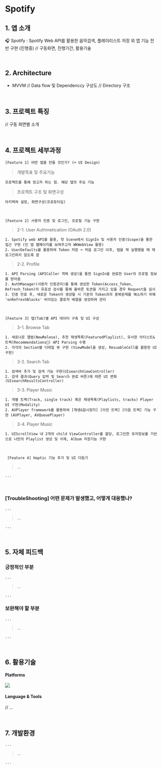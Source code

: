 # Spotify

## 1. 앱 소개
🎧 Spotify : Spotify Web API를 활용한 음악검색, 플레이리스트 저장 외 앱 기능 전반 구현 (진행중)
// 구동화면, 진행기간, 활용기술

<br>

## 2. Architecture
- MVVM
// Data flow 및 Dependenccy 구상도
// Directory 구조

<br>

## 3. 프로젝트 특징
// 구동 화면별 소개


<br>

## 4. 프로젝트 세부과정

` [Feature 1] 어떤 앱을 만들 것인가? (+ UI Design) `
> 개발목표 및 주요기능
```
프로젝트를 통해 얻고자 하는 점. 해당 앱의 주요 기능
```

> 프로젝트 구조 및 화면구성
```
아키텍쳐 설정, 화면구성(프로토타입)
```

<br> 

`[Feature 2] 사용자 인증 및 로그인, 프로필 기능 구현`
> 2-1. User Authmetication (OAuth 2.0)
```
1. Spotify web API를 활용, 첫 Scene에서 SignIn 및 사용자 인증(Scope)을 통한 접근 구현 (인 앱 웹페이지를 보여주고자 WKWebView 활용)
2. UserDefaults를 활용하여 Token 저장 ➟ 처음 로그인 이후, 앱을 재 실행했을 때 재 로그인하지 않도록 함
```

> 2-2. Profile
```
1. API Parsing (APICaller 객체 생성)을 통한 SignIn을 완료한 User의 프로필 정보를 받아옴
2. AuthManager(사용자 인증관리)를 통해 생성한 Token(Access_Token, Refresh_Token)의 유효성 검사를 통해 올바른 토큰을 가지고 있을 경우 Request을 실시
3. 인증 만료 후, 새로운 Token이 생성될 시 기존의 Token과의 중복문제를 해소하기 위해 'onRefreshBlocks' 비어있는 클로저 배열을 생성하여 관리
```

<br> 

`[Feature 3] 탭(Tab)별 API 데이터 구축 및 UI 구성`
> 3-1. Browse Tab
```
1. 새로나온 앨범(NewRelese), 추천 재생목록(FeaturedPlaylist), 유사한 아티스트&트랙(Recommendations) API Parsing 수행
2. 각각의 Section별 디테일 뷰 구현 (ViewModel을 생성, ResuableCell를 활용한 UI 구현)
```

> 3-2. Search Tab
```
1. 검색바 추가 및 검색 기능 구현(UIsearchViewController)
2. 검색 결과(Query 입력 및 Search 완료 버튼)에 따른 UI 변화 (UIsearchResultsController)
```

> 3-3. Player Music
```
1. 개별 트랙(Track, single track) 혹은 재생목록(Playlists, tracks) Player UI 구현(Modality)
2. AVPlayer framework를 활용하여 [재생&일시정지] [이전 트랙] [다음 트랙] 기능 구현 (AVPlayer, AVQueuePlayer)
```

> 3-4. Player Music
```
1. UIScrollView 내 2개의 child ViewController를 할당, 로그인한 유저정보를 기반으로 나만의 Playlist 생성 및 삭제, Album 저장기능 구현 
```

<br> 

` [Feature 4] Haptic 기능 추가 및 UI 다듬기`

> ...
```
...
```

<br> 

### [TroubleShooting] 어떤 문제가 발생했고, 어떻게 대응했나?
` ... `
> ...
```
...
```


<br>

## 5. 자체 피드백 

### 긍정적인 부분
` ... `
> ...
```
...
```

### 보완해야 할 부분
` ... `
> ...
```
...
```

<br>

## 6. 활용기술

#### Platforms

<img src="https://img.shields.io/badge/iOS-5A29E4?style=flat&logo=iOS&logoColor=white"/>  
    
#### Language & Tools

// ...

<br>

## 7. 개발환경

` ... `
> ...
```
...
```

